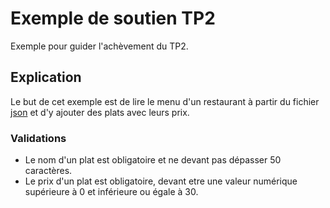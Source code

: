 # Exemple de soutien TP2

Exemple pour guider l'achèvement du TP2.

## Explication

Le but de cet exemple est de lire le menu d'un restaurant à partir du fichier [json](./JSON/menu.json) et d'y ajouter des plats avec leurs prix.

### Validations 


- Le nom d'un plat est obligatoire et ne devant pas dépasser 50 caractères.
- Le prix d'un plat est obligatoire, devant etre une valeur numérique supérieure à 0 et inférieure ou égale à 30.


